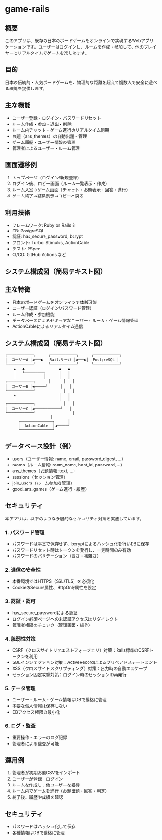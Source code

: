 
# game-rails

## 概要
このアプリは、既存の日本のボードゲームをオンラインで実現するWebアプリケーションです。ユーザーはログインし、ルームを作成・参加して、他のプレイヤーとリアルタイムでゲームを楽しめます。

## 目的
日本の伝統的・人気ボードゲームを、物理的な距離を超えて複数人で安全に遊べる環境を提供します。

## 主な機能
- ユーザー登録・ログイン・パスワードリセット
- ルーム作成・参加・退出・削除
- ルーム内チャット・ゲーム進行のリアルタイム同期
- お題（ans_themes）の自動出題・管理
- ゲーム履歴・ユーザー情報の管理
- 管理者によるユーザー・ルーム管理

## 画面遷移例
1. トップページ（ログイン/新規登録）
2. ログイン後、ロビー画面（ルーム一覧表示・作成）
3. ルーム入室→ゲーム画面（チャット・お題表示・回答・進行）
4. ゲーム終了→結果表示→ロビーへ戻る

## 利用技術
- フレームワーク: Ruby on Rails 8
- DB: PostgreSQL
- 認証: has_secure_password, bcrypt
- フロント: Turbo, Stimulus, ActionCable
- テスト: RSpec
- CI/CD: GitHub Actions など

## システム構成図（簡易テキスト図）

## 主な特徴
- 日本のボードゲームをオンラインで体験可能
- ユーザー認証（ログイン/パスワード管理）
- ルーム作成・参加機能
- データベースによるセキュアなユーザー・ルーム・ゲーム情報管理
- ActionCableによるリアルタイム通信

## システム構成図（簡易テキスト図）

```
┌────────────┐      ┌────────────┐      ┌────────────┐
│  ユーザーA │◀───▶│  Railsサーバ │◀───▶│  PostgreSQL │
└────────────┘      └────────────┘      └────────────┘
	▲   ▲                ▲   ▲
	│   └─────────┐      │   │
	│             │      │   │
┌────────────┐      │      │   │
│  ユーザーB │◀─────┘      │   │
└────────────┘             │   │
	▲                    │   │
	│                    │   │
┌────────────┐             │   │
│  ユーザーC │◀────────────┘   │
└────────────┘                 │
					 │
	  ┌───────────────┐      │
	  │  ActionCable  │◀─────┘
	  └───────────────┘
```

## データベース設計（例）
- users（ユーザー情報: name, email, password_digest, ...）
- rooms（ルーム情報: room_name, host_id, password, ...）
- ans_themes（お題情報: text, ...）
- sessions（セッション管理）
- join_users（ルーム参加者管理）
- good_ans_games（ゲーム進行・履歴）


## セキュリティ

本アプリは、以下のような多層的なセキュリティ対策を実施しています。

### 1. パスワード管理
- パスワードは平文で保存せず、bcryptによるハッシュ化を行いDBに保存
- パスワードリセット時はトークンを発行し、一定時間のみ有効
- パスワードのバリデーション（長さ・複雑さ）

### 2. 通信の安全性
- 本番環境ではHTTPS（SSL/TLS）を必須化
- CookieのSecure属性、HttpOnly属性を設定

### 3. 認証・認可
- has_secure_passwordによる認証
- ログイン必須ページへの未認証アクセスはリダイレクト
- 管理者権限のチェック（管理画面・操作）

### 4. 脆弱性対策
- CSRF（クロスサイトリクエストフォージェリ）対策：Rails標準のCSRFトークンを利用
- SQLインジェクション対策：ActiveRecordによるプリペアドステートメント
- XSS（クロスサイトスクリプティング）対策：出力時の自動エスケープ
- セッション固定攻撃対策：ログイン時のセッションID再発行

### 5. データ管理
- ユーザー・ルーム・ゲーム情報はDBで厳格に管理
- 不要な個人情報は保存しない
- DBアクセス権限の最小化

### 6. ログ・監査
- 重要操作・エラーのログ記録
- 管理者による監査が可能


## 運用例
1. 管理者が初期お題CSVをインポート
2. ユーザーが登録・ログイン
3. ルームを作成し、他ユーザーを招待
4. ルーム内でゲームを進行（お題出題・回答・判定）
5. 終了後、履歴や成績を確認


## セキュリティ
- パスワードはハッシュ化して保存
- 各種情報はDBで厳格に管理


